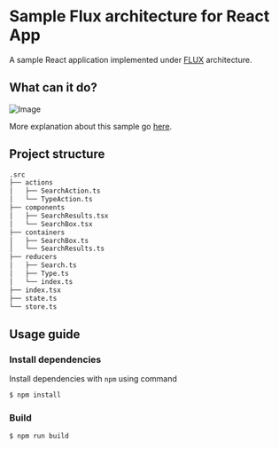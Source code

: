 # Sample Flux architecture for React App

A sample React application implemented under [FLUX](https://code-cartoons.com/a-cartoon-guide-to-flux-6157355ab207) architecture.

## What can it do?

![Image](https://media.giphy.com/media/RkN5nA5O00StGGwXVQ/giphy.gif)

More explanation about this sample go [here](https://fromnoobstogeeks.com/2018/04/15/flux-arch/).

## Project structure

```bash
.src
├── actions
│   ├── SearchAction.ts
│   └── TypeAction.ts
├── components
│   ├── SearchResults.tsx
│   └── SearchBox.tsx
├── containers
│   ├── SearchBox.ts
│   └── SearchResults.ts
├── reducers
│   ├── Search.ts
│   ├── Type.ts
│   └── index.ts
├── index.tsx
├── state.ts
└── store.ts
```

## Usage guide

### Install dependencies

Install dependencies with `npm` using command

```bash
$ npm install
```

### Build

```bash
$ npm run build
```
